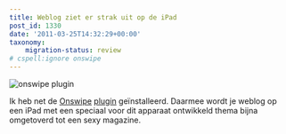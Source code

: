 ```yaml
---
title: Weblog ziet er strak uit op de iPad
post_id: 1330
date: '2011-03-25T14:32:29+00:00'
taxonomy:
    migration-status: review
# cspell:ignore onswipe
---
```

![onswipe plugin](/wp-content/uploads/2011/03/onswipe-300x55.png "onswipe")

Ik heb net de [Onswipe](http://www.onswipe.com/) [plugin](http://wordpress.org/extend/plugins/onswipe/) geïnstalleerd. Daarmee wordt je weblog op een iPad met een speciaal voor dit apparaat ontwikkeld thema bijna omgetoverd tot een sexy magazine.
